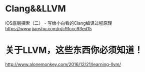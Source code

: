 # Clang&&LLVM
iOS底层探索（二） - 写给小白看的Clang编译过程原理
https://www.jianshu.com/p/c9fccc93ed15

# 关于LLVM，这些东西你必须知道！ 
http://www.alonemonkey.com/2016/12/21/learning-llvm/